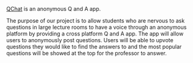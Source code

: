 <a href="www.qchat.online">QChat</a> is an anonymous Q and A app. 
<p>
The purpose of our project is to allow students who are nervous to ask questions in large lecture rooms to have a voice through an anonymous platform by providing a cross platform Q and A app. The app will allow users to anonymously post questions. Users will be able to upvote questions they would like to find the answers to and the most popular questions will be showed at the top for the professor to answer.
  </p>
